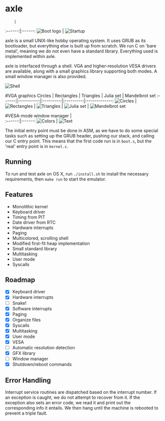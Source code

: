 axle
============================

        |       
:------:|:------:
![Boot logo](/screenshots/boot.png) | ![Startup](/screenshots/startup.png)

axle is a small UNIX-like hobby operating system. It uses GRUB as its bootloader, but everything else is built up from scratch. We run C on 'bare metal', meaning we do not even have a standard library. Everything used is implemented within axle.

axle is interfaced through a shell. VGA and higher-resolution VESA drivers are available, along with a small graphics library supporting both modes. A small window manager is also provided.

![Shell](/screenshots/help.png)

#VGA graphics
Circles | Rectangles | Triangles | Julia set | Mandelbrot set
:------:|:----------:|:---------:|:---------:|:-------------:
![Circles](/screenshots/circle.png) | ![Rectangles](/screenshots/rect.png) | ![Triangles](/screenshots/triangle.png) | ![Julia set](/screenshots/julia.png) | ![Mandelbrot set](/screenshots/mandelbrot.png)

#VESA-mode window manager
        |              
:------:|:------:
![Colors](/screenshots/color_test.png) | ![Text](/screenshots/text_test.png)

The initial entry point must be done in ASM, as we have to do some special tasks such as setting up the GRUB header, pushing our stack, and calling our C entry point. This means that the first code run is in `boot.s`, but the 'real' entry point is in `kernel.c`.

Running
----------------------
To run and test axle on OS X, run `./install.sh` to install the necessary requirements, then `make run` to start the emulator.

Features
----------------------

* Monolithic kernel
* Keyboard driver
* Timing from PIT
* Date driver from RTC
* Hardware interrupts 
* Paging
* Multicolored, scrolling shell
* Modified first-fit heap implementation
* Small standard library
* Multitasking
* User mode
* Syscalls

Roadmap
---------------------

- [x] Keyboard driver
- [x] Hardware interrupts
- [ ] Snake!
- [x] Software interrupts
- [x] Paging
- [x] Organize files
- [x] Syscalls
- [x] Multitasking
- [x] User mode
- [x] VESA
- [ ] Automatic resolution detection
- [x] GFX library
- [ ] Window manager
- [x] Shutdown/reboot commands

Error Handling
-------------------

Interrupt service routines are dispatched based on the interrupt number. If an exception is caught, we do not attempt to recover from it. If the exception also sets an error code, we read it and print out the corresponding info it entails. We then hang until the machine is rebooted to prevent a triple fault.
